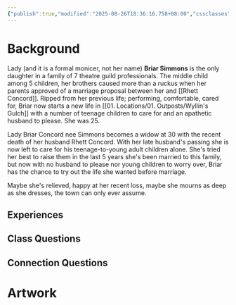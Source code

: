 ```yaml
---
{"publish":true,"modified":"2025-08-26T18:36:16.758+08:00","cssclasses":""}
---
```


# Background
Lady (and it is a formal monicer, not her name) **Briar Simmons** is the only daughter in a family of 7 theatre guild professionals. The middle child among 5 children, her brothers caused more than a ruckus when her parents approved of a marriage proposal between her and [[Rhett Concord]]. Ripped from her previous life; performing, comfortable, cared for, Briar now starts a new life in [[01. Locations/01. Outposts/Wyllin's Gulch]] with a number of teenage children to care for and an apathetic husband to please. She was 25.

Lady Briar Concord nee Simmons becomes a widow at 30 with the recent death of her husband Rhett Concord. With her late husband's passing she is now left to care for his teenage-to-young adult children alone. She's tried her best to raise them in the last 5 years she's been married to this family, but now with no husband to please nor young children to worry over, Briar has the chance to try out the life she wanted before marriage.

Maybe she's relieved, happy at her recent loss, maybe she mourns as deep as she dresses, the town can only ever assume.

## Experiences


## Class Questions


## Connection Questions


# Artwork
